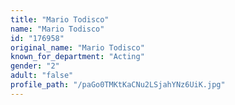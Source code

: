 ```yaml
---
title: "Mario Todisco"
name: "Mario Todisco"
id: "176958"
original_name: "Mario Todisco"
known_for_department: "Acting"
gender: "2"
adult: "false"
profile_path: "/paGo0TMKtKaCNu2LSjahYNz6UiK.jpg"
---
```

